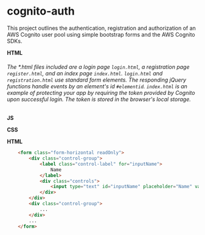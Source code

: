 cognito-auth
============

This project outlines the authentication, registration and authorization of an AWS Cognito user pool using simple bootstrap forms and the AWS Cognito SDKs. 

**HTML**
###### The \*.html files included are a login page `login.html`, a registration page `register.html`, and an index page `index.html`. `login.html` and `registration.html` use standard form elements.  The responding jQuery functions handle events by an element's id `#elementid`.  `index.html` is an example of protecting your app by requiring the token provided by Cognito upon successful login.  The token is stored in the browser's local storage.

**JS**

**CSS**


**HTML**
```html
    <form class="form-horizontal readOnly">
        <div class="control-group">
            <label class="control-label" for="inputName">
                Name
            </label>
            <div class="controls">
                <input type="text" id="inputName" placeholder="Name" value="Marty Mcfly">
            </div>
        </div>
        <div class="control-group">
            ...
        </div>
        ...
    </form>
```
